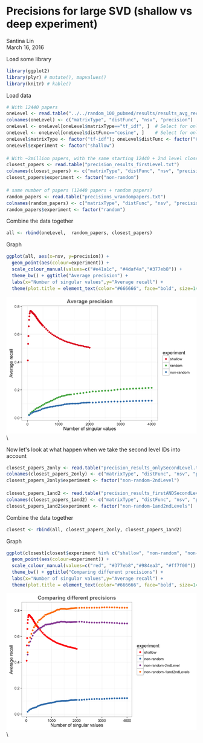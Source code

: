 # Precisions for large SVD (shallow vs deep experiment)
Santina Lin  
March 16, 2016  

Load some library 


```r
library(ggplot2)
library(plyr) # mutate(), mapvalues()
library(knitr) # kable()
```

Load data 

```r
# With 12440 papers 
oneLevel <- read.table("../../random_100_pubmed/results/results_avg_recall.txt")
colnames(oneLevel) <- c("matrixType", "distFunc", "nsv", "precision")
oneLevel <- oneLevel[oneLevel$matrixType=="tf_idf", ]  # Select for only the matrix type we're interested in
oneLevel <- oneLevel[oneLevel$distFunc=="cosine", ]    # Select for only cosine function 
oneLevel$matrixType <- factor("tf-idf"); oneLevel$distFunc <- factor("Cosine")  # fix up the name to match the next 2
oneLevel$experiment <- factor("shallow")

# With ~2million papers, with the same starting 12440 + 2nd level closest papers 
closest_papers <- read.table("precision_results_firstLevel.txt")
colnames(closest_papers) <- c("matrixType", "distFunc", "nsv", "precision")
closest_papers$experiment <- factor("non-random")

# same number of papers (12440 papers + random papers)
random_papers <- read.table("precisions_wrandompapers.txt")
colnames(random_papers) <- c("matrixType", "distFunc", "nsv", "precision")
random_papers$experiment <- factor("random")
```

Combine the data together 


```r
all <- rbind(oneLevel,  random_papers, closest_papers)
```

Graph 


```r
ggplot(all, aes(x=nsv, y=precision)) + 
  geom_point(aes(colour=experiment)) + 
  scale_colour_manual(values=c("#e41a1c", "#4daf4a","#377eb8")) +
  theme_bw() + ggtitle("Average precision") +
  labs(x="Number of singular values",y="Average recall") +
  theme(plot.title = element_text(color="#666666", face="bold", size=14, hjust=0.5, vjust=1))
```

![](precisions_files/figure-html/unnamed-chunk-4-1.png)\


Now let's look at what happen when we take the second level IDs into account 


```r
closest_papers_2only <- read.table("precision_results_onlySecondLevel.txt")
colnames(closest_papers_2only) <- c("matrixType", "distFunc", "nsv", "precision")
closest_papers_2only$experiment <- factor("non-random-2ndLevel")

closest_papers_1and2 <- read.table("precision_results_firstANDSecondLevel.txt")
colnames(closest_papers_1and2) <- c("matrixType", "distFunc", "nsv", "precision")
closest_papers_1and2$experiment <- factor("non-random-1and2ndLevels")
```

Combine the data together 


```r
closest <- rbind(all, closest_papers_2only, closest_papers_1and2)
```

Graph 


```r
ggplot(closest[closest$experiment %in% c("shallow", "non-random", "non-random-2ndLevel", "non-random-1and2ndLevels"), ], aes(x=nsv, y=precision)) + 
  geom_point(aes(colour=experiment)) + 
  scale_colour_manual(values=c("red", "#377eb8","#984ea3", "#ff7f00")) + 
  theme_bw() + ggtitle("Comparing different precisions") +
  labs(x="Number of singular values",y="Average recall") +
  theme(plot.title = element_text(color="#666666", face="bold", size=14, hjust=0.5, vjust=1))
```

![](precisions_files/figure-html/unnamed-chunk-7-1.png)\

